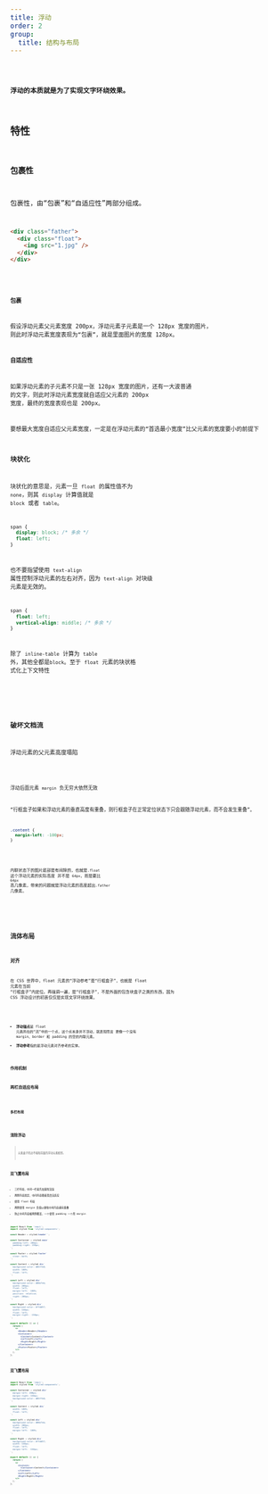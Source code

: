 ```yaml
---
title: 浮动
order: 2
group:
  title: 结构与布局
---
```


<code inline src="./demo/Float.jsx" />

**浮动的本质就是为了实现文字环绕效果。**

## 特性

### 包裹性

包裹性，由“包裹”和“自适应性”两部分组成。

```html
<div class="father">
  <div class="float">
    <img src="1.jpg" />
  </div>
</div>
```

<code src="./demo/Demo1.tsx" />

**包裹**

假设浮动元素父元素宽度 200px，浮动元素子元素是一个 128px 宽度的图片，
则此时浮动元素宽度表现为“包裹”，就是里面图片的宽度 128px。

**自适应性**

如果浮动元素的子元素不只是一张 128px 宽度的图片，还有一大波普通
的文字，则此时浮动元素宽度就自适应父元素的 200px 宽度，最终的宽度表现也是 200px。

要想最大宽度自适应父元素宽度，一定是在浮动元素的“首选最小宽度”比父元素的宽度要小的前提下

### 块状化

块状化的意思是，元素一旦 `float` 的属性值不为 `none`，则其 `display` 计算值就是 `block`
或者 `table`。

```css
span {
  display: block; /* 多余 */
  float: left;
}
```

也不要指望使用 `text-align` 属性控制浮动元素的左右对齐，因为 `text-align` 对块级
元素是无效的。

```css
span {
  float: left;
  vertical-align: middle; /* 多余 */
}
```

除了 `inline-table` 计算为 `table` 外，其他全都是`block`。至于 `float` 元素的块状格
式化上下文特性

<!-- ### 格式化上下文 -->
<!-- todo -->

### 破坏文档流

浮动元素的父元素高度塌陷

<code src="./demo/Demo5.tsx" />

浮动后面元素 `margin` 负无穷大依然无效

“行框盒子如果和浮动元素的垂直高度有重叠，则行框盒子在正常定位状态下只会跟随浮动元素，而不会发生重叠”。

```css
.content {
  margin-left: -100px;
}
```

<code src="./demo/Demo6.tsx" />

内联状态下的图片底部是有间隙的，也就是`.float` 这个浮动元素的实际高度
并不是 `64px`，而是要比 `64px` 高几像素，带来的问题就是浮动元素的高度超出`.father` 几像素。

<!-- ### 没有任何 margin 合并 -->

<!-- todo -->

## 流体布局

### 对齐

在 CSS 世界中，float 元素的“浮动参考”是“行框盒子”，也就是 float 元素在当前
“行框盒子”内定位。再强调一遍，是“行框盒子”，不是外面的包含块盒子之类的东西，因为
CSS 浮动设计的初衷仅仅是实现文字环绕效果。

<code src="./demo/Demo2.tsx" />

- **浮动锚点**是 float 元素所在的“流”中的一个点，这个点本身并不浮动，就表现而言
  更像一个没有 margin、border 和 padding 的空的内联元素。
- **浮动参考**指的是浮动元素对齐参考的实体。

### 作用机制

### 两栏自适应布局

<code src="./demo/Demo3.tsx" />

### 多栏布局

<code src="./demo/Demo4.tsx" />

## 清除浮动

> 元素盒子的边不能和前面的浮动元素相邻。

## 双飞翼布局

- 三栏布局，中间一栏最先加载和渲染
- 两侧内容固定，中间内容随着宽度自适应
- 使用 float 布局
- 两侧使用 margin 负值以便和中间内容横向重叠
- 防止中间内容被两侧覆盖，一个使用 padding 一个用 margin

```jsx | inline
import React from 'react';
import styled from 'styled-components';

const Header = styled.header``;

const Container = styled.main`
  padding-left: 200px;
  padding-right: 150px;
`;

const Footer = styled.footer`
  clear: both;
`;

const Content = styled.div`
  background-color: #05ffb0;
  width: 100%;
  float: left;
`;

const Left = styled.div`
  background-color: #00e7eb;
  width: 200px;
  float: left;
  margin-left: -100%;
  position: relative;
  right: 200px;
`;

const Right = styled.div`
  background-color: #ffdd57;
  width: 150px;
  float: left;
  margin-right: -150px;
`;

export default () => {
  return (
    <>
      <Header>Header</Header>
      <Container>
        <Content>Content</Content>
        <Left>Left</Left>
        <Right>Right</Right>
      </Container>
      <Footer>Footer</Footer>
    </>
  );
};
```

## 双飞翼布局

```jsx | inline
import React from 'react';
import styled from 'styled-components';

const Container = styled.div`
  margin-left: 200px;
  margin-right: 150px;
  background-color: #05ffb0;
`;

const Content = styled.div`
  width: 100%;
  float: left;
`;

const Left = styled.div`
  background-color: #00e7eb;
  width: 200px;
  float: left;
  margin-left: -100%;
`;

const Right = styled.div`
  background-color: #ffdd57;
  width: 150px;
  float: left;
  margin-left: -150px;
`;

export default () => {
  return (
    <>
      <Content>
        <Container>Content</Container>
      </Content>
      <Left>Left</Left>
      <Right>Right</Right>
    </>
  );
};
```
